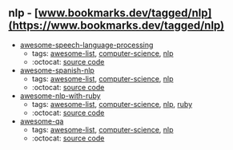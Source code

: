 nlp - [www.bookmarks.dev/tagged/nlp](https://www.bookmarks.dev/tagged/nlp)
---
* [awesome-speech-language-processing](https://github.com/edobashira/speech-language-processing#readme)
    * tags: [awesome-list](../tagged/awesome-list.md), [computer-science](../tagged/computer-science.md), [nlp](../tagged/nlp.md)
    * :octocat: [source code](https://github.com/edobashira/speech-language-processing#readme)
* [awesome-spanish-nlp](https://github.com/dav009/awesome-spanish-nlp#readme)
    * tags: [awesome-list](../tagged/awesome-list.md), [computer-science](../tagged/computer-science.md), [nlp](../tagged/nlp.md)
    * :octocat: [source code](https://github.com/dav009/awesome-spanish-nlp#readme)
* [awesome-nlp-with-ruby](https://github.com/arbox/nlp-with-ruby#readme)
    * tags: [awesome-list](../tagged/awesome-list.md), [computer-science](../tagged/computer-science.md), [nlp](../tagged/nlp.md), [ruby](../tagged/ruby.md)
    * :octocat: [source code](https://github.com/arbox/nlp-with-ruby#readme)
* [awesome-qa](https://github.com/seriousmac/awesome-qa#readme)
    * tags: [awesome-list](../tagged/awesome-list.md), [computer-science](../tagged/computer-science.md), [nlp](../tagged/nlp.md)
    * :octocat: [source code](https://github.com/seriousmac/awesome-qa#readme)
